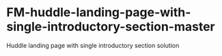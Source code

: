 # FM-huddle-landing-page-with-single-introductory-section-master
Huddle landing page with single introductory section solution
